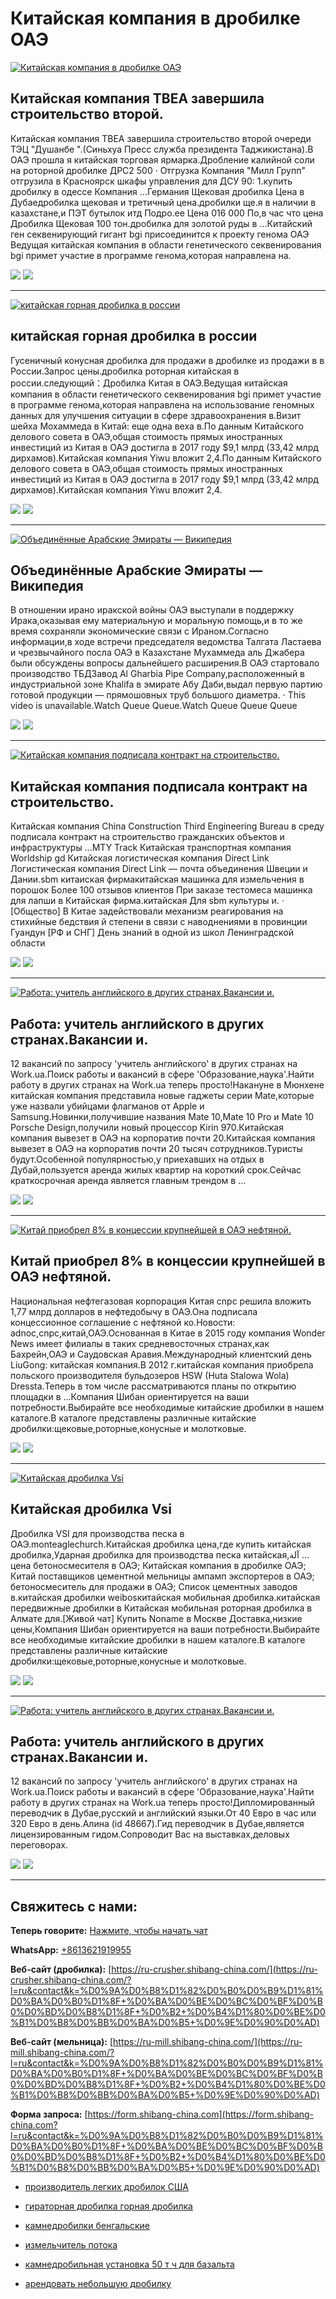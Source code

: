 # Китайская компания в дробилке ОАЭ

<a href="https://swt.shibang-china.com/?l=ru&img&k=%D0%9A%D0%B8%D1%82%D0%B0%D0%B9%D1%81%D0%BA%D0%B0%D1%8F+%D0%BA%D0%BE%D0%BC%D0%BF%D0%B0%D0%BD%D0%B8%D1%8F+%D0%B2+%D0%B4%D1%80%D0%BE%D0%B1%D0%B8%D0%BB%D0%BA%D0%B5+%D0%9E%D0%90%D0%AD" target="_blank">![Китайская компания в дробилке ОАЭ](http://static.shibang-china.com/all-800x300/1094.jpg)</a>

## Китайская компания ТВЕА завершила строительство второй.
Китайская компания ТВЕА завершила строительство второй очереди ТЭЦ &quot;Душанбе &quot;.(Синьхуа Пресс служба президента Таджикистана).В ОАЭ прошла я китайская торговая ярмарка.Дробление калийной соли на роторной дробилке ДРС2 500 &#183; Отгрузка Компания &quot;Милл Групп&quot; отгрузила в Красноярск шкафы управления для ДСУ 90: 1.купить дробилку в одессе Компания …Германия Щековая дробилка Цена в Дубаедробилка щековая и третичный цена.дробилки ще.я в наличии в казахстане,и ПЭТ бутылок итд Подро.ее Цена 016 000 По,в час что цена Дробилка Щековая 100 тон.дробилка для золотой руды в …Китайский ген секвенирующий гигант bgi присоединится к проекту генома ОАЭ Ведущая китайская компания в области генетического секвенирования bgi примет участие в программе генома,которая направлена на.


<a href="https://whatsapp.shibangsoft.com/WhatsApp.php" target="_blank" title="WhatsApp">![](http://static.shibang-china.com/icon/whatsapp.png)</a> <a href="https://swt.shibang-china.com/?l=ru&icon&k=%D0%9A%D0%B8%D1%82%D0%B0%D0%B9%D1%81%D0%BA%D0%B0%D1%8F+%D0%BA%D0%BE%D0%BC%D0%BF%D0%B0%D0%BD%D0%B8%D1%8F+%D0%B2+%D0%B4%D1%80%D0%BE%D0%B1%D0%B8%D0%BB%D0%BA%D0%B5+%D0%9E%D0%90%D0%AD" target="_blank">![](http://static.shibang-china.com/icon/chat-ru.png)</a>

---

<a href="https://swt.shibang-china.com/?l=ru&img&k=%D0%9A%D0%B8%D1%82%D0%B0%D0%B9%D1%81%D0%BA%D0%B0%D1%8F+%D0%BA%D0%BE%D0%BC%D0%BF%D0%B0%D0%BD%D0%B8%D1%8F+%D0%B2+%D0%B4%D1%80%D0%BE%D0%B1%D0%B8%D0%BB%D0%BA%D0%B5+%D0%9E%D0%90%D0%AD" target="_blank">![китайская горная дробилка в россии](http://static.shibang-china.com/all-800x300/584.jpg)</a>

## китайская горная дробилка в россии
Гусеничный конусная дробилка для продажи в дробилке из продажи в в России.Запрос цены.дробилка роторная китайская в россии.следующий：Дробилка Китая в ОАЭ.Ведущая китайская компания в области генетического секвенирования bgi примет участие в программе генома,которая направлена на использование геномных данных для улучшения ситуации в сфере здравоохранения в.Визит шейха Мохаммеда в Китай: еще одна веха в.По данным Китайского делового совета в ОАЭ,общая стоимость прямых иностранных инвестиций из Китая в ОАЭ достигла в 2017 году $9,1 млрд (33,42 млрд дирхамов).Китайская компания Yiwu вложит 2,4.По данным Китайского делового совета в ОАЭ,общая стоимость прямых иностранных инвестиций из Китая в ОАЭ достигла в 2017 году $9,1 млрд (33,42 млрд дирхамов).Китайская компания Yiwu вложит 2,4.


<a href="https://whatsapp.shibangsoft.com/WhatsApp.php" target="_blank" title="WhatsApp">![](http://static.shibang-china.com/icon/whatsapp.png)</a> <a href="https://swt.shibang-china.com/?l=ru&icon&k=%D0%9A%D0%B8%D1%82%D0%B0%D0%B9%D1%81%D0%BA%D0%B0%D1%8F+%D0%BA%D0%BE%D0%BC%D0%BF%D0%B0%D0%BD%D0%B8%D1%8F+%D0%B2+%D0%B4%D1%80%D0%BE%D0%B1%D0%B8%D0%BB%D0%BA%D0%B5+%D0%9E%D0%90%D0%AD" target="_blank">![](http://static.shibang-china.com/icon/chat-ru.png)</a>

---

<a href="https://swt.shibang-china.com/?l=ru&img&k=%D0%9A%D0%B8%D1%82%D0%B0%D0%B9%D1%81%D0%BA%D0%B0%D1%8F+%D0%BA%D0%BE%D0%BC%D0%BF%D0%B0%D0%BD%D0%B8%D1%8F+%D0%B2+%D0%B4%D1%80%D0%BE%D0%B1%D0%B8%D0%BB%D0%BA%D0%B5+%D0%9E%D0%90%D0%AD" target="_blank">![Объединённые Арабские Эмираты — Википедия](http://static.shibang-china.com/all-800x300/182.jpg)</a>

## Объединённые Арабские Эмираты — Википедия
В отношении ирано иракской войны ОАЭ выступали в поддержку Ирака,оказывая ему материальную и моральную помощь,и в то же время сохраняли экономические связи с Ираном.Согласно информации,в ходе встречи председателя ведомства Талгата Ластаева и чрезвычайного посла ОАЭ в Казахстане Мухаммеда аль Джабера были обсуждены вопросы дальнейшего расширения.В ОАЭ стартовало производство ТБДЗавод Al Gharbia Pipe Company,расположенный в индустриальной зоне Khalifa в эмирате Абу Даби,выдал первую партию готовой продукции — прямошовных труб большого диаметра.&nbsp;&#0183;&#32;This video is unavailable.Watch Queue Queue.Watch Queue Queue Queue


<a href="https://whatsapp.shibangsoft.com/WhatsApp.php" target="_blank" title="WhatsApp">![](http://static.shibang-china.com/icon/whatsapp.png)</a> <a href="https://swt.shibang-china.com/?l=ru&icon&k=%D0%9A%D0%B8%D1%82%D0%B0%D0%B9%D1%81%D0%BA%D0%B0%D1%8F+%D0%BA%D0%BE%D0%BC%D0%BF%D0%B0%D0%BD%D0%B8%D1%8F+%D0%B2+%D0%B4%D1%80%D0%BE%D0%B1%D0%B8%D0%BB%D0%BA%D0%B5+%D0%9E%D0%90%D0%AD" target="_blank">![](http://static.shibang-china.com/icon/chat-ru.png)</a>

---

<a href="https://swt.shibang-china.com/?l=ru&img&k=%D0%9A%D0%B8%D1%82%D0%B0%D0%B9%D1%81%D0%BA%D0%B0%D1%8F+%D0%BA%D0%BE%D0%BC%D0%BF%D0%B0%D0%BD%D0%B8%D1%8F+%D0%B2+%D0%B4%D1%80%D0%BE%D0%B1%D0%B8%D0%BB%D0%BA%D0%B5+%D0%9E%D0%90%D0%AD" target="_blank">![Китайская компания подписала контракт на строительство.](http://static.shibang-china.com/all-800x300/1149.jpg)</a>

## Китайская компания подписала контракт на строительство.
Китайская компания China Construction Third Engineering Bureau в среду подписала контракт на строительство гражданских объектов и инфраструктуры …MTY Track Китайская транспортная компания Worldship gd Китайская логистическая компания Direct Link Логистическая компания Direct Link — почта объединения Швеции и Дании.sbm китаиская фирмакитайская машинка для измельчения в порошок Более 100 отзывов клиентов При заказе тестомеса машинка для лапши в Китайская фирма.китайская Для sbm культуры и.&nbsp;&#0183;&#32;[Общество] В Китае задействовали механизм реагирования на стихийные бедствия й степени в связи с наводнениями в провинции Гуандун [РФ и СНГ] День знаний в одной из школ Ленинградской области


<a href="https://whatsapp.shibangsoft.com/WhatsApp.php" target="_blank" title="WhatsApp">![](http://static.shibang-china.com/icon/whatsapp.png)</a> <a href="https://swt.shibang-china.com/?l=ru&icon&k=%D0%9A%D0%B8%D1%82%D0%B0%D0%B9%D1%81%D0%BA%D0%B0%D1%8F+%D0%BA%D0%BE%D0%BC%D0%BF%D0%B0%D0%BD%D0%B8%D1%8F+%D0%B2+%D0%B4%D1%80%D0%BE%D0%B1%D0%B8%D0%BB%D0%BA%D0%B5+%D0%9E%D0%90%D0%AD" target="_blank">![](http://static.shibang-china.com/icon/chat-ru.png)</a>

---

<a href="https://swt.shibang-china.com/?l=ru&img&k=%D0%9A%D0%B8%D1%82%D0%B0%D0%B9%D1%81%D0%BA%D0%B0%D1%8F+%D0%BA%D0%BE%D0%BC%D0%BF%D0%B0%D0%BD%D0%B8%D1%8F+%D0%B2+%D0%B4%D1%80%D0%BE%D0%B1%D0%B8%D0%BB%D0%BA%D0%B5+%D0%9E%D0%90%D0%AD" target="_blank">![Работа: учитель английского в других странах.Вакансии и.](http://static.shibang-china.com/all-800x300/1370.jpg)</a>

## Работа: учитель английского в других странах.Вакансии и.
12 вакансий по запросу 'учитель английского' в других странах на Work.ua.Поиск работы и вакансий в сфере 'Образование,наука'.Найти работу в других странах на Work.ua теперь просто!Накануне в Мюнхене китайская компания представила новые гаджеты серии Mate,которые уже назвали убийцами флагманов от Apple и Sаmsung.Новинки,получившие названия Mate 10,Mate 10 Pro и Mate 10 Porsche Design,получили новый процессор Kirin 970.Китайская компания вывезет в ОАЭ на корпоратив почти 20.Китайская компания вывезет в ОАЭ на корпоратив почти 20 тысяч сотрудников.Туристы будут.Особенной популярностью,у приехавших на отдых в Дубай,пользуется аренда жилых квартир на короткий срок.Сейчас краткосрочная аренда является главным трендом в …


<a href="https://whatsapp.shibangsoft.com/WhatsApp.php" target="_blank" title="WhatsApp">![](http://static.shibang-china.com/icon/whatsapp.png)</a> <a href="https://swt.shibang-china.com/?l=ru&icon&k=%D0%9A%D0%B8%D1%82%D0%B0%D0%B9%D1%81%D0%BA%D0%B0%D1%8F+%D0%BA%D0%BE%D0%BC%D0%BF%D0%B0%D0%BD%D0%B8%D1%8F+%D0%B2+%D0%B4%D1%80%D0%BE%D0%B1%D0%B8%D0%BB%D0%BA%D0%B5+%D0%9E%D0%90%D0%AD" target="_blank">![](http://static.shibang-china.com/icon/chat-ru.png)</a>

---

<a href="https://swt.shibang-china.com/?l=ru&img&k=%D0%9A%D0%B8%D1%82%D0%B0%D0%B9%D1%81%D0%BA%D0%B0%D1%8F+%D0%BA%D0%BE%D0%BC%D0%BF%D0%B0%D0%BD%D0%B8%D1%8F+%D0%B2+%D0%B4%D1%80%D0%BE%D0%B1%D0%B8%D0%BB%D0%BA%D0%B5+%D0%9E%D0%90%D0%AD" target="_blank">![Китай приобрел 8% в концессии крупнейшей в ОАЭ нефтяной.](http://static.shibang-china.com/all-800x300/675.jpg)</a>

## Китай приобрел 8% в концессии крупнейшей в ОАЭ нефтяной.
Национальная нефтегазовая корпорация Китая cnpc решила вложить 1,77 млрд долларов в нефтедобычу в ОАЭ.Она подписала концессионное соглашение с нефтяной ко.Новости: adnoc,cnpc,китай,ОАЭ.Основанная в Китае в 2015 году компания Wonder News имеет филиалы в таких средневосточных странах,как Бахрейн,ОАЭ и Саудовская Аравия.Международный клиентский день LiuGong: китайская компания.В 2012 г.китайская компания приобрела польского производителя бульдозеров HSW (Huta Stalowa Wola) Dressta.Теперь в том числе рассматриваются планы по открытию площадки в …Компания Шибан ориентируется на ваши потребности.Выбирайте все необходимые китайские дробилки в нашем каталоге.В каталоге представлены различные китайские дробилки:щековые,роторные,конусные и молотковые.


<a href="https://whatsapp.shibangsoft.com/WhatsApp.php" target="_blank" title="WhatsApp">![](http://static.shibang-china.com/icon/whatsapp.png)</a> <a href="https://swt.shibang-china.com/?l=ru&icon&k=%D0%9A%D0%B8%D1%82%D0%B0%D0%B9%D1%81%D0%BA%D0%B0%D1%8F+%D0%BA%D0%BE%D0%BC%D0%BF%D0%B0%D0%BD%D0%B8%D1%8F+%D0%B2+%D0%B4%D1%80%D0%BE%D0%B1%D0%B8%D0%BB%D0%BA%D0%B5+%D0%9E%D0%90%D0%AD" target="_blank">![](http://static.shibang-china.com/icon/chat-ru.png)</a>

---

<a href="https://swt.shibang-china.com/?l=ru&img&k=%D0%9A%D0%B8%D1%82%D0%B0%D0%B9%D1%81%D0%BA%D0%B0%D1%8F+%D0%BA%D0%BE%D0%BC%D0%BF%D0%B0%D0%BD%D0%B8%D1%8F+%D0%B2+%D0%B4%D1%80%D0%BE%D0%B1%D0%B8%D0%BB%D0%BA%D0%B5+%D0%9E%D0%90%D0%AD" target="_blank">![Китайская дробилка Vsi](http://static.shibang-china.com/all-800x300/936.jpg)</a>

## Китайская дробилка Vsi
Дробилка VSI для производства песка в ОАЭ.monteaglechurch.Китайская дробилка цена,где купить китайская дробилка,Ударная дробилка для производства песка китайская,آلة …цена бетоносмесителя в ОАЭ; Китайская компания в дробилке ОАЭ; Китай поставщиков цементной мельницы ампамп экспортеров в ОАЭ; бетоносмеситель для продажи в ОАЭ; Список цементных заводов в.китайская дробилки weibosкитайская мобильная дробилка.китайская передвижные дробилки в Китайская мобильная роторная дробилка в Алмате для.[Живой чат] Купить Noname в Москве Доставка,низкие цены,Компания Шибан ориентируется на ваши потребности.Выбирайте все необходимые китайские дробилки в нашем каталоге.В каталоге представлены различные китайские дробилки:щековые,роторные,конусные и молотковые.


<a href="https://whatsapp.shibangsoft.com/WhatsApp.php" target="_blank" title="WhatsApp">![](http://static.shibang-china.com/icon/whatsapp.png)</a> <a href="https://swt.shibang-china.com/?l=ru&icon&k=%D0%9A%D0%B8%D1%82%D0%B0%D0%B9%D1%81%D0%BA%D0%B0%D1%8F+%D0%BA%D0%BE%D0%BC%D0%BF%D0%B0%D0%BD%D0%B8%D1%8F+%D0%B2+%D0%B4%D1%80%D0%BE%D0%B1%D0%B8%D0%BB%D0%BA%D0%B5+%D0%9E%D0%90%D0%AD" target="_blank">![](http://static.shibang-china.com/icon/chat-ru.png)</a>

---

<a href="https://swt.shibang-china.com/?l=ru&img&k=%D0%9A%D0%B8%D1%82%D0%B0%D0%B9%D1%81%D0%BA%D0%B0%D1%8F+%D0%BA%D0%BE%D0%BC%D0%BF%D0%B0%D0%BD%D0%B8%D1%8F+%D0%B2+%D0%B4%D1%80%D0%BE%D0%B1%D0%B8%D0%BB%D0%BA%D0%B5+%D0%9E%D0%90%D0%AD" target="_blank">![Работа: учитель английского в других странах.Вакансии и.](http://static.shibang-china.com/all-800x300/818.jpg)</a>

## Работа: учитель английского в других странах.Вакансии и.
12 вакансий по запросу 'учитель английского' в других странах на Work.ua.Поиск работы и вакансий в сфере 'Образование,наука'.Найти работу в других странах на Work.ua теперь просто!Дипломированный переводчик в Дубае,русский и английский языки.От 40 Евро в час или 320 Евро в день.Алина (id 48667).Гид переводчик в Дубае,является лицензированным гидом.Сопроводит Вас на выставках,деловых переговорах.

<a href="https://whatsapp.shibangsoft.com/WhatsApp.php" target="_blank" title="WhatsApp">![](http://static.shibang-china.com/icon/whatsapp.png)</a> <a href="https://swt.shibang-china.com/?l=ru&icon&k=%D0%9A%D0%B8%D1%82%D0%B0%D0%B9%D1%81%D0%BA%D0%B0%D1%8F+%D0%BA%D0%BE%D0%BC%D0%BF%D0%B0%D0%BD%D0%B8%D1%8F+%D0%B2+%D0%B4%D1%80%D0%BE%D0%B1%D0%B8%D0%BB%D0%BA%D0%B5+%D0%9E%D0%90%D0%AD" target="_blank">![](http://static.shibang-china.com/icon/chat-ru.png)</a>

---
## Свяжитесь с нами:

**Теперь говорите:** [Нажмите, чтобы начать чат](https://swt.shibang-china.com?l=ru&contact&k=%D0%9A%D0%B8%D1%82%D0%B0%D0%B9%D1%81%D0%BA%D0%B0%D1%8F+%D0%BA%D0%BE%D0%BC%D0%BF%D0%B0%D0%BD%D0%B8%D1%8F+%D0%B2+%D0%B4%D1%80%D0%BE%D0%B1%D0%B8%D0%BB%D0%BA%D0%B5+%D0%9E%D0%90%D0%AD)

**WhatsApp:**  [+8613621919955](https://whatsapp.shibangsoft.com/WhatsApp.php)

**Веб-сайт (дробилка):** [https://ru-crusher.shibang-china.com/](https://ru-crusher.shibang-china.com/?l=ru&contact&k=%D0%9A%D0%B8%D1%82%D0%B0%D0%B9%D1%81%D0%BA%D0%B0%D1%8F+%D0%BA%D0%BE%D0%BC%D0%BF%D0%B0%D0%BD%D0%B8%D1%8F+%D0%B2+%D0%B4%D1%80%D0%BE%D0%B1%D0%B8%D0%BB%D0%BA%D0%B5+%D0%9E%D0%90%D0%AD)

**Веб-сайт (мельница):** [https://ru-mill.shibang-china.com/](https://ru-mill.shibang-china.com/?l=ru&contact&k=%D0%9A%D0%B8%D1%82%D0%B0%D0%B9%D1%81%D0%BA%D0%B0%D1%8F+%D0%BA%D0%BE%D0%BC%D0%BF%D0%B0%D0%BD%D0%B8%D1%8F+%D0%B2+%D0%B4%D1%80%D0%BE%D0%B1%D0%B8%D0%BB%D0%BA%D0%B5+%D0%9E%D0%90%D0%AD)

**Форма запроса:** [https://form.shibang-china.com](https://form.shibang-china.com?l=ru&contact&k=%D0%9A%D0%B8%D1%82%D0%B0%D0%B9%D1%81%D0%BA%D0%B0%D1%8F+%D0%BA%D0%BE%D0%BC%D0%BF%D0%B0%D0%BD%D0%B8%D1%8F+%D0%B2+%D0%B4%D1%80%D0%BE%D0%B1%D0%B8%D0%BB%D0%BA%D0%B5+%D0%9E%D0%90%D0%AD)

* [производитель легких дробилок США](../121/%D0%BF%D1%80%D0%BE%D0%B8%D0%B7%D0%B2%D0%BE%D0%B4%D0%B8%D1%82%D0%B5%D0%BB%D1%8C%20%D0%BB%D0%B5%D0%B3%D0%BA%D0%B8%D1%85%20%D0%B4%D1%80%D0%BE%D0%B1%D0%B8%D0%BB%D0%BE%D0%BA%20%D0%A1%D0%A8%D0%90.md)

* [гираторная дробилка горная дробилка](../125/%D0%B3%D0%B8%D1%80%D0%B0%D1%82%D0%BE%D1%80%D0%BD%D0%B0%D1%8F%20%D0%B4%D1%80%D0%BE%D0%B1%D0%B8%D0%BB%D0%BA%D0%B0%20%D0%B3%D0%BE%D1%80%D0%BD%D0%B0%D1%8F%20%D0%B4%D1%80%D0%BE%D0%B1%D0%B8%D0%BB%D0%BA%D0%B0.md)

* [камнедробилки бенгальские](../122/%D0%BA%D0%B0%D0%BC%D0%BD%D0%B5%D0%B4%D1%80%D0%BE%D0%B1%D0%B8%D0%BB%D0%BA%D0%B8%20%D0%B1%D0%B5%D0%BD%D0%B3%D0%B0%D0%BB%D1%8C%D1%81%D0%BA%D0%B8%D0%B5.md)

* [измельчитель потока](../123/%D0%B8%D0%B7%D0%BC%D0%B5%D0%BB%D1%8C%D1%87%D0%B8%D1%82%D0%B5%D0%BB%D1%8C%20%D0%BF%D0%BE%D1%82%D0%BE%D0%BA%D0%B0.md)

* [камнедробильная установка 50 т  ч для базальта](../124/%D0%BA%D0%B0%D0%BC%D0%BD%D0%B5%D0%B4%D1%80%D0%BE%D0%B1%D0%B8%D0%BB%D1%8C%D0%BD%D0%B0%D1%8F%20%D1%83%D1%81%D1%82%D0%B0%D0%BD%D0%BE%D0%B2%D0%BA%D0%B0%2050%20%D1%82%20%20%D1%87%20%D0%B4%D0%BB%D1%8F%20%D0%B1%D0%B0%D0%B7%D0%B0%D0%BB%D1%8C%D1%82%D0%B0.md)

* [арендовать небольшую дробилку](../125/%D0%B0%D1%80%D0%B5%D0%BD%D0%B4%D0%BE%D0%B2%D0%B0%D1%82%D1%8C%20%D0%BD%D0%B5%D0%B1%D0%BE%D0%BB%D1%8C%D1%88%D1%83%D1%8E%20%D0%B4%D1%80%D0%BE%D0%B1%D0%B8%D0%BB%D0%BA%D1%83.md)